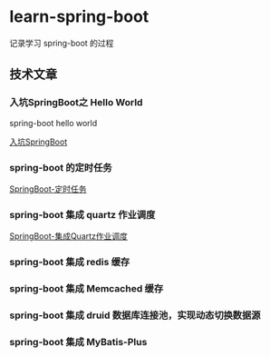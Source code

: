 # learn-spring-boot
记录学习 spring-boot 的过程

## 技术文章

### 入坑SpringBoot之 Hello World 
spring-boot hello world 

[入坑SpringBoot](https://dddreams.github.io/180710-入坑SpringBoot.html)

### spring-boot 的定时任务

[SpringBoot-定时任务](https://dddreams.github.io/210122-SpringBoot-%E5%AE%9A%E6%97%B6%E4%BB%BB%E5%8A%A1.html)

### spring-boot 集成 quartz 作业调度

[SpringBoot-集成Quartz作业调度](https://dddreams.github.io/210125-SpringBoot-%E9%9B%86%E6%88%90Quartz%E4%BD%9C%E4%B8%9A%E8%B0%83%E5%BA%A6.html)

### spring-boot 集成 redis 缓存

### spring-boot 集成 Memcached 缓存

### spring-boot 集成 druid 数据库连接池，实现动态切换数据源

### spring-boot 集成 MyBatis-Plus
 